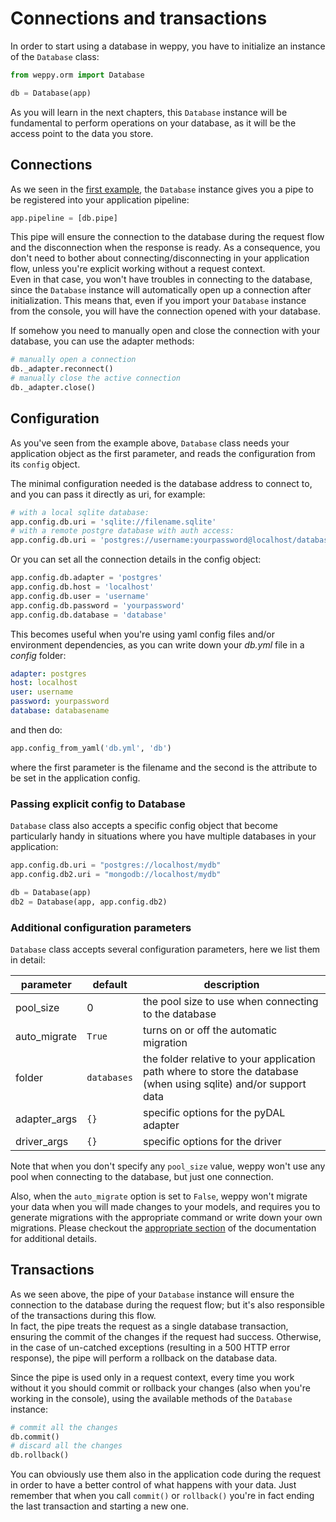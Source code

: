 Connections and transactions
============================

In order to start using a database in weppy, you have to initialize an instance of the `Database` class:

```python
from weppy.orm import Database

db = Database(app)
```

As you will learn in the next chapters, this `Database` instance will be fundamental to perform operations on your database, as it will be the access point to the data you store.

Connections
-----------

As we seen in the [first example](./), the `Database` instance gives you a pipe to be registered into your application pipeline:

```python
app.pipeline = [db.pipe]
```

This pipe will ensure the connection to the database during the request flow and the disconnection when the response is ready. As a consequence, you don't need to bother about connecting/disconnecting in your application flow, unless you're explicit working without a request context.    
Even in that case, you won't have troubles in connecting to the database, since the `Database` instance will automatically open up a connection after initialization. This means that, even if you import your `Database` instance from the console, you will have the connection opened with your database.

If somehow you need to manually open and close the connection with your database, you can use the adapter methods:

```python
# manually open a connection
db._adapter.reconnect()
# manually close the active connection
db._adapter.close()
```


Configuration
-------------

As you've seen from the example above, `Database` class needs your application object as the first parameter, and reads the configuration from its `config` object.

The minimal configuration needed is the database address to connect to, and you can pass it directly as uri, for example:

```python
# with a local sqlite database:
app.config.db.uri = 'sqlite://filename.sqlite'
# with a remote postgre database with auth access:
app.config.db.uri = 'postgres://username:yourpassword@localhost/database'
```

Or you can set all the connection details in the config object:

```python
app.config.db.adapter = 'postgres'
app.config.db.host = 'localhost'
app.config.db.user = 'username'
app.config.db.password = 'yourpassword'
app.config.db.database = 'database'
```

This becomes useful when you're using yaml config files and/or environment dependencies, as you can write down your *db.yml* file in a *config* folder:

```yaml
adapter: postgres
host: localhost
user: username
password: yourpassword
database: databasename
```

and then do:

```python
app.config_from_yaml('db.yml', 'db')
```

where the first parameter is the filename and the second is the attribute to be set in the application config.

### Passing explicit config to Database

`Database` class also accepts a specific config object that become particularly handy in situations where you have multiple databases in your application:

```python
app.config.db.uri = "postgres://localhost/mydb"
app.config.db2.uri = "mongodb://localhost/mydb"

db = Database(app)
db2 = Database(app, app.config.db2)
```

### Additional configuration parameters

`Database` class accepts several configuration parameters, here we list them in detail:

| parameter | default | description |
| --- | --- | --- |
| pool_size | 0 | the pool size to use when connecting to the database |
| auto_migrate | `True` | turns on or off the automatic migration |
| folder | `databases` | the folder relative to your application path where to store the database (when using sqlite) and/or support data |
| adapter_args | `{}` | specific options for the pyDAL adapter |
| driver_args | `{}` | specific options for the driver |

Note that when you don't specify any `pool_size` value, weppy won't use any pool when connecting to the database, but just one connection.

Also, when the `auto_migrate` option is set to `False`, weppy won't migrate your data when you will made changes to your models, and requires you to generate migrations with the appropriate command or write down your own migrations. Please checkout the [appropriate section](./migrations) of the documentation for additional details.

Transactions
------------

As we seen above, the pipe of your `Database` instance will ensure the connection to the database during the request flow; but it's also responsible of the transactions during this flow.    
In fact, the pipe treats the request as a single database transaction, ensuring the commit of the changes if the request had success. Otherwise, in the case of un-catched exceptions (resulting in a 500 HTTP error response), the pipe will perform a rollback on the database data.

Since the pipe is used only in a request context, every time you work without it you should commit or rollback your changes (also when you're working in the console), using the available methods of the `Database` instance:

```python
# commit all the changes
db.commit()
# discard all the changes
db.rollback()
```

You can obviously use them also in the application code during the request in order to have a better control of what happens with your data. Just remember that when you call `commit()` or `rollback()` you're in fact ending the last transaction and starting a new one.
